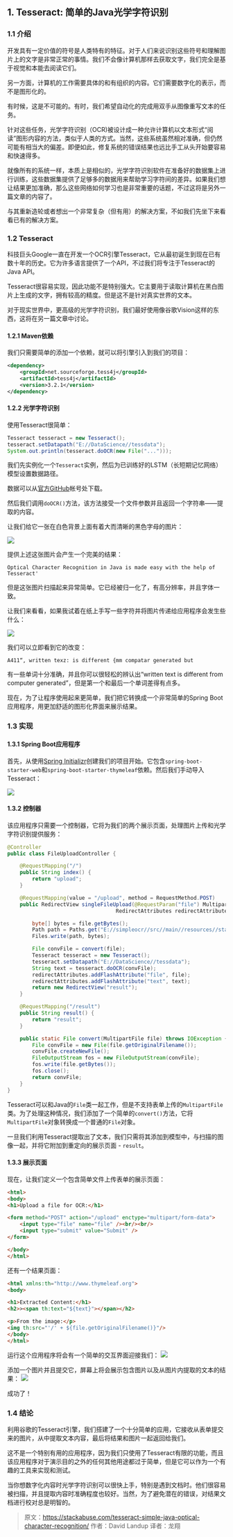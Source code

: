 ## 1. Tesseract: 简单的Java光学字符识别

### 1.1 介绍

开发具有一定价值的符号是人类特有的特征。对于人们来说识别这些符号和理解图片上的文字是非常正常的事情。我们不会像计算机那样去获取文字，我们完全是基于视觉和本能去阅读它们。

另一方面，计算机的工作需要具体的和有组织的内容。它们需要数字化的表示，而不是图形化的。

有时候，这是不可能的。有时，我们希望自动化的完成用双手从图像重写文本的任务。

针对这些任务，光学字符识别（OCR)被设计成一种允许计算机以文本形式“阅读”图形内容的方法，类似于人类的方式。当然，这些系统虽然相对准确，但仍然可能有相当大的偏差。即便如此，修复系统的错误结果也远比手工从头开始要容易和快速得多。

就像所有的系统一样，本质上是相似的，光学字符识别软件在准备好的数据集上进行训练，这些数据集提供了足够多的数据用来帮助学习字符间的差异。如果我们想让结果更加准确，那么这些网络如何学习也是非常重要的话题，不过这将是另外一篇文章的内容了。

与其重新造轮或者想出一个非常复杂（但有用）的解决方案，不如我们先坐下来看看已有的解决方案。

### 1.2 Tesseract

科技巨头Google一直在开发一个OCR引擎Tesseract，它从最初诞生到现在已有数十年的历史。它为许多语言提供了一个API，不过我们将专注于Tesseract的Java API。

Tesseract很容易实现，因此功能不是特别强大。它主要用于读取计算机在黑白图片上生成的文字，拥有较高的精度。但是这不是针对真实世界的文本。

对于现实世界中，更高级的光学字符识别，我们最好使用像谷歌Vision这样的东西，这将在另一篇文章中讨论。

#### 1.2.1 Maven依赖

我们只需要简单的添加一个依赖，就可以将引擎引入到我们的项目：

```xml
<dependency>
    <groupId>net.sourceforge.tess4j</groupId>
    <artifactId>tess4j</artifactId>
    <version>3.2.1</version>
</dependency>
```

#### 1.2.2 光学字符识别

使用Tesseract很简单：

```java
Tesseract tesseract = new Tesseract();
tesseract.setDatapath("E://DataScience//tessdata");
System.out.println(tesseract.doOCR(new File("...")));
```

我们先实例化一个`Tesseract`实例，然后为已训练好的LSTM（长短期记忆网络）模型设置数据路径。

数据可以从[官方GitHub](https://github.com/tesseract-ocr/tessdata)帐号处下载。

然后我们调用`doOCR()`方法，该方法接受一个文件参数并且返回一个字符串——提取的内容。

让我们给它一张在白色背景上面有着大而清晰的黑色字母的图片：

![](https://stackabuse.s3.amazonaws.com/media/tesseract-simple-java-optical-character-recognition-1.JPG)

提供上述这张图片会产生一个完美的结果：
```text
Optical Character Recognition in Java is made easy with the help of Tesseract'
```

但是这张图片扫描起来异常简单。它已经被归一化了，有高分辨率，并且字体一致。

让我们来看看，如果我试着在纸上手写一些字符并将图片传递给应用程序会发生些什么：

![](https://stackabuse.s3.amazonaws.com/media/tesseract-simple-java-optical-character-recognition-2.jpg)

我们可以立即看到它的改变：

```text
A411“, written texz: is different {mm compatar generated but
```

有一些单词十分准确，并且你可以很轻松的辨认出“written text is different from computer generated”，但是第一个和最后一个单词差得有点多。

现在，为了让程序使用起来更简单，我们把它转换成一个非常简单的Spring Boot应用程序，用更加舒适的图形化界面来展示结果。

### 1.3 实现

#### 1.3.1 Spring Boot应用程序

首先，从使用[Spring Initializr](https://start.spring.io/)创建我们的项目开始。它包含`spring-boot-starter-web`和`spring-boot-starter-thymeleaf`依赖。然后我们手动导入Tesseract：

![](https://stackabuse.s3.amazonaws.com/media/tesseract-simple-java-optical-character-recognition-5.JPG)

#### 1.3.2 控制器

该应用程序只需要一个控制器，它将为我们的两个展示页面，处理图片上传和光学字符识别提供服务：

```Java
@Controller
public class FileUploadController {

    @RequestMapping("/")
    public String index() {
        return "upload";
    }

    @RequestMapping(value = "/upload", method = RequestMethod.POST)
    public RedirectView singleFileUpload(@RequestParam("file") MultipartFile file,
                                   RedirectAttributes redirectAttributes, Model model) throws IOException, TesseractException {

        byte[] bytes = file.getBytes();
        Path path = Paths.get("E://simpleocr//src//main//resources//static//" + file.getOriginalFilename());
        Files.write(path, bytes);

        File convFile = convert(file);
        Tesseract tesseract = new Tesseract();
        tesseract.setDatapath("E://DataScience//tessdata");
        String text = tesseract.doOCR(convFile);
        redirectAttributes.addFlashAttribute("file", file);
        redirectAttributes.addFlashAttribute("text", text);
        return new RedirectView("result");
    }

    @RequestMapping("/result")
    public String result() {
        return "result";
    }

    public static File convert(MultipartFile file) throws IOException {
        File convFile = new File(file.getOriginalFilename());
        convFile.createNewFile();
        FileOutputStream fos = new FileOutputStream(convFile);
        fos.write(file.getBytes());
        fos.close();
        return convFile;
    }
}
```

Tesseract可以和Java的`File`类一起工作，但是不支持表单上传的`MultipartFile`类。为了处理这种情况，我们添加了一个简单的`convert()`方法，它将`MultipartFile`对象转换成一个普通的`File`对象。

一旦我们利用Tesseract提取出了文本，我们只需将其添加到模型中，与扫描的图像一起，并将它附加到重定向的展示页面 - `result`。

#### 1.3.3 展示页面

现在，让我们定义一个包含简单文件上传表单的展示页面：

```html
<html>
<body>
<h1>Upload a file for OCR:</h1>

<form method="POST" action="/upload" enctype="multipart/form-data">
    <input type="file" name="file" /><br/><br/>
    <input type="submit" value="Submit" />
</form>

</body>
</html>
```

还有一个结果页面：

```html
<html xmlns:th="http://www.thymeleaf.org">
<body>

<h1>Extracted Content:</h1>
<h2>><span th:text="${text}"></span></h2>

<p>From the image:</p>
<img th:src="'/' + ${file.getOriginalFilename()}"/>
</body>
</html>
```

运行这个应用程序将会有一个简单的交互界面迎接我们：
![](https://stackabuse.s3.amazonaws.com/media/tesseract-simple-java-optical-character-recognition-3.JPG)

添加一个图片并且提交它，屏幕上将会展示包含图片以及从图片内提取的文本的结果：
![](https://stackabuse.s3.amazonaws.com/media/tesseract-simple-java-optical-character-recognition-4.JPG)

成功了！

### 1.4 结论

利用谷歌的Tesseract引擎，我们搭建了一个十分简单的应用，它接收从表单提交来的图片，从中提取文本内容，最后将结果和图片一起返回给我们。

这不是一个特别有用的应用程序，因为我们只使用了Tesseract有限的功能，而且该应用程序对于演示目的之外的任何其他用途都过于简单，但是它可以作为一个有趣的工具来实现和测试。

当你想数字化内容时光学字符识别可以很快上手，特别是遇到文档时。他们很容易被扫描，并且提取内容时准确程度也较好。当然，为了避免潜在的错误，对结果文档进行校对总是明智的。

> 原文：https://stackabuse.com/tesseract-simple-java-optical-character-recognition/
> 作者：David Landup
> 译者：龙翔
